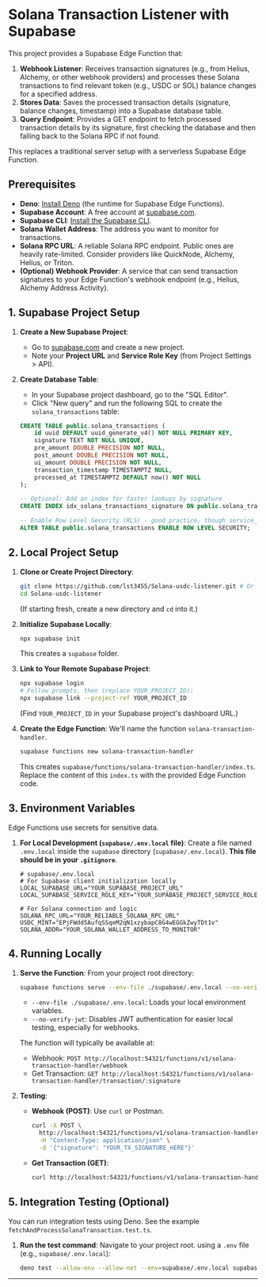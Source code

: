 # Solana Transaction Listener with Supabase

This project provides a Supabase Edge Function that:

1.  **Webhook Listener**: Receives transaction signatures (e.g., from Helius, Alchemy, or other webhook providers) and processes these Solana transactions to find relevant token (e.g., USDC or SOL) balance changes for a specified address.
2.  **Stores Data**: Saves the processed transaction details (signature, balance changes, timestamp) into a Supabase database table.
3.  **Query Endpoint**: Provides a GET endpoint to fetch processed transaction details by its signature, first checking the database and then falling back to the Solana RPC if not found.

This replaces a traditional server setup with a serverless Supabase Edge Function.



## Prerequisites

*   **Deno**: [Install Deno](https://deno.land/manual/getting_started/installation) (the runtime for Supabase Edge Functions).
*   **Supabase Account**: A free account at [supabase.com](https://supabase.com/).
*   **Supabase CLI**: [Install the Supabase CLI](https://supabase.com/docs/guides/cli/getting-started).
*   **Solana Wallet Address**: The address you want to monitor for transactions.
*   **Solana RPC URL**: A reliable Solana RPC endpoint. Public ones are heavily rate-limited. Consider providers like QuickNode, Alchemy, Helius, or Triton.
*   **(Optional) Webhook Provider**: A service that can send transaction signatures to your Edge Function's webhook endpoint (e.g., Helius, Alchemy Address Activity).


## 1. Supabase Project Setup

1.  **Create a New Supabase Project**:
    *   Go to [supabase.com](https://supabase.com/) and create a new project.
    *   Note your **Project URL** and **Service Role Key** (from Project Settings > API).

2.  **Create Database Table**:
    *   In your Supabase project dashboard, go to the "SQL Editor".
    *   Click "New query" and run the following SQL to create the `solana_transactions` table:

    ```sql
    CREATE TABLE public.solana_transactions (
        id uuid DEFAULT uuid_generate_v4() NOT NULL PRIMARY KEY,
        signature TEXT NOT NULL UNIQUE,
        pre_amount DOUBLE PRECISION NOT NULL,
        post_amount DOUBLE PRECISION NOT NULL,
        ui_amount DOUBLE PRECISION NOT NULL,
        transaction_timestamp TIMESTAMPTZ NULL,
        processed_at TIMESTAMPTZ DEFAULT now() NOT NULL
    );

    -- Optional: Add an index for faster lookups by signature
    CREATE INDEX idx_solana_transactions_signature ON public.solana_transactions(signature);

    -- Enable Row Level Security (RLS) - good practice, though service_role key bypasses it.
    ALTER TABLE public.solana_transactions ENABLE ROW LEVEL SECURITY;
    ```


## 2. Local Project Setup

1.  **Clone or Create Project Directory**:
    ```bash
    git clone https://github.com/lst3455/Solana-usdc-listener.git # Or your new repo
    cd Solana-usdc-listener
    ```
    (If starting fresh, create a new directory and `cd` into it.)

2.  **Initialize Supabase Locally**:
    ```bash
    npx supabase init
    ```
    This creates a `supabase` folder.

3.  **Link to Your Remote Supabase Project**:
    ```bash
    npx supabase login
    # Follow prompts, then (replace YOUR_PROJECT_ID):
    npx supabase link --project-ref YOUR_PROJECT_ID
    ```
    (Find `YOUR_PROJECT_ID` in your Supabase project's dashboard URL.)

4.  **Create the Edge Function**:
    We'll name the function `solana-transaction-handler`.
    ```bash
    supabase functions new solana-transaction-handler
    ```
    This creates `supabase/functions/solana-transaction-handler/index.ts`. Replace the content of this `index.ts` with the provided Edge Function code.


## 3. Environment Variables

Edge Functions use secrets for sensitive data.

1.  **For Local Development (`supabase/.env.local` file)**:
    Create a file named `.env.local` inside the `supabase` directory (`supabase/.env.local`). **This file should be in your `.gitignore`**.
    ```dotenv
    # supabase/.env.local
    # For Supabase client initialization locally
    LOCAL_SUPABASE_URL="YOUR_SUPABASE_PROJECT_URL"
    LOCAL_SUPABASE_SERVICE_ROLE_KEY="YOUR_SUPABASE_PROJECT_SERVICE_ROLE_KEY"

    # For Solana connection and logic
    SOLANA_RPC_URL="YOUR_RELIABLE_SOLANA_RPC_URL"
    USDC_MINT="EPjFWdd5AufqSSqeM2qN1xzybapC8G4wEGGkZwyTDt1v" 
    SOLANA_ADDR="YOUR_SOLANA_WALLET_ADDRESS_TO_MONITOR"
    ```

## 4. Running Locally

1.  **Serve the Function**:
    From your project root directory:
    ```bash
    supabase functions serve --env-file ./supabase/.env.local --no-verify-jwt
    ```
    *   `--env-file ./supabase/.env.local`: Loads your local environment variables.
    *   `--no-verify-jwt`: Disables JWT authentication for easier local testing, especially for webhooks.

    The function will typically be available at:
    *   Webhook: `POST http://localhost:54321/functions/v1/solana-transaction-handler/webhook`
    *   Get Transaction: `GET http://localhost:54321/functions/v1/solana-transaction-handler/transaction/:signature`

2.  **Testing**:
    *   **Webhook (POST)**: Use `curl` or Postman.
        ```bash
        curl -X POST \
          http://localhost:54321/functions/v1/solana-transaction-handler/webhook \
          -H "Content-Type: application/json" \
          -d '{"signature": "YOUR_TX_SIGNATURE_HERE"}'
        ```
    *   **Get Transaction (GET)**:
        ```bash
        curl http://localhost:54321/functions/v1/solana-transaction-handler/transaction/YOUR_TX_SIGNATURE_HERE
        ```


## 5. Integration Testing (Optional)

You can run integration tests using Deno. See the example `fetchAndProcessSolanaTransaction.test.ts`.

1.  **Run the test command**:
    Navigate to your project root. using a `.env` file (e.g., `supabase/.env.local`):
    ```bash
    deno test --allow-env --allow-net --env=supabase/.env.local supabase/functions/solana-transaction-handler/fetchAndProcessSolanaTransaction.test.ts
    ```

---